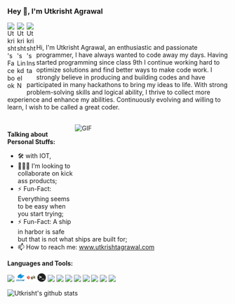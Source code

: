 ### Hey 👋, I'm Utkrisht Agrawal

<a href="https://www.facebook.com/utkrisht.agrawal.10/">
  <img align="left" alt="Utkrisht's Facebook" width="22px" src="https://cdn.jsdelivr.net/npm/simple-icons@v3/icons/facebook.svg" />
</a>

<a href="https://www.linkedin.com/in/utkrisht-agrawal/">
  <img align="left" alt="Utkrisht's LinkdeIN" width="22px" src="https://cdn.jsdelivr.net/npm/simple-icons@v3/icons/linkedin.svg" />
</a>
<a href="https://twitter.com/AgrawalUtkrisht">
  <img align="left" alt="Utkrisht's Insta" width="22px" src="https://cdn.jsdelivr.net/npm/simple-icons@3.2.0/icons/twitter.svg" />
</a>

<br/>
<br/>

Hi, I'm Utkrisht Agrawal, an enthusiastic and passionate programmer, I have always wanted to code away my days. Having started programming since class 9th I continue working hard to optimize solutions and find better ways to make code work. I strongly believe in producing and building codes and have participated in many hackathons to bring my ideas to life. With strong problem-solving skills and logical ability, I thrive to collect more experience and enhance my abilities. Continuously evolving and willing to learn, I wish to be called a great coder.

<br/>

<img align="right" height="250" width="350" alt="GIF" src="https://media2.giphy.com/media/dWesBcTLavkZuG35MI/source.gif" />

**Talking about Personal Stuffs:**

- 🛠 with IOT, 
- 👨🏻‍💻 I’m looking to collaborate on kick ass products;
- ⚡️ Fun-Fact: Everything seems to be easy when you start trying;
- ⚡️ Fun-Fact: A ship in harbor is safe but that is not what ships are built for;
- 📫 How to reach me: <a href="https://www.utkrishtagrawal.com/" target="_blank">www.utkrishtagrawal.com</a>

**Languages and Tools:**  

<code><img height="20" src="https://lh3.googleusercontent.com/proxy/5v5Iel6jQdgvOGM8_AmDbKEk1W7UutRITwvg9zw4Xp01IZBWRHuYvZRanWjVhge8uD6vm-UnVOWR_m-NyF4eKBjVo63NuXJNTwz_E5b7m0x01BJCPH8"></code>
<code><img height="20" src="https://raw.githubusercontent.com/github/explore/80688e429a7d4ef2fca1e82350fe8e3517d3494d/topics/docker/docker.png"></code>
<code><img height="20" src="https://raw.githubusercontent.com/github/explore/80688e429a7d4ef2fca1e82350fe8e3517d3494d/topics/git/git.png"></code>
<code><img height="20" src="https://raw.githubusercontent.com/github/explore/80688e429a7d4ef2fca1e82350fe8e3517d3494d/topics/terminal/terminal.png"></code>
<code><img height="20" src="https://travis-ci.org/images/logos/TravisCI-Mascot-1.png"></code>
<code><img height="20" src="https://cdn.iconscout.com/icon/free/png-512/aws-1869025-1583149.png"></code>
<code><img height="20" src="https://cdn1.iconfinder.com/data/icons/innovation-technology-2/512/tech_0001-512.png"></code>
<code><img height="20" src="https://images.vexels.com/media/users/3/166383/isolated/preview/6024bc5746d7436c727825dc4fc23c22-html-programming-language-icon-by-vexels.png"></code>
<code><img height="20" src="https://3.bp.blogspot.com/-oRSUw_TmO9o/XIb61m88fcI/AAAAAAAAIq0/vnxl2zzsXEQsnHI2fH4GjKu_ZT0urRo4wCK4BGAYYCw/s1600/icon%2Bcss%2B3.png"></code>
<code><img height="20" src="https://cdn4.iconfinder.com/data/icons/google-i-o-2016/512/google_firebase-2-512.png"></code>
<code><img height="20" src="https://d2cnjxvu6pstmv.cloudfront.net/wp-content/uploads/2018/01/22135110/gcp_icon_v.png"></code>
<code><img height="20" src="https://lh3.googleusercontent.com/proxy/5v5Iel6jQdgvOGM8_AmDbKEk1W7UutRITwvg9zw4Xp01IZBWRHuYvZRanWjVhge8uD6vm-UnVOWR_m-NyF4eKBjVo63NuXJNTwz_E5b7m0x01BJCPH8"></code>


![Utkrisht's github stats](https://github-readme-stats.vercel.app/api?username=gutku10&show_icons=true&hide_border=true)
